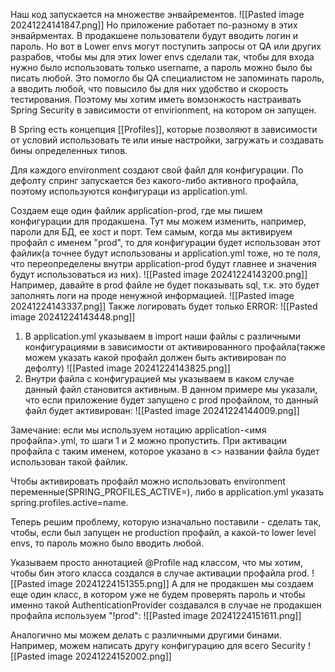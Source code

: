 Наш код запускается на множестве энвайрементов. 
![[Pasted image 20241224141847.png]]
Но приложение работает по-разному в этих энвайрментах. В продакшене пользователи будут вводить логин и пароль. Но вот в Lower envs могут поступить запросы от QA или других разрабов, чтобы мы для этих lower envs сделали так, чтобы для входа нужно было использовать только username, а пароль можно было бы писать любой. Это помогло бы QA специалистом не запоминать пароль, а вводить любой, что повысило бы для них удобство и скорость тестирования. Поэтому мы хотим иметь вомзонжость настраивать Spring Security в зависимости от envirionment, на котором он запущен.

В Spring есть концепция [[Profiles]], которые позволяют в зависимости от условий использовать те или иные настройки, загружать и создавать бины определенных типов.

Для каждого environment создают свой файл для конфигурации. По дефолту спринг запускается без какого-либо активного профайла, поэтому используются конфигураци из application.yml.

Создаем еще один файлик application-prod, где мы пишем конфигурации для продакшена. Тут мы можем изменить, например, пароли для БД, ее хост и порт. Тем самым, когда мы активируем профайл с именем "prod", то для конфигурации будет использован этот файлик(а точнее будут использованы и application.yml тоже, но те поля, что переопределены внутри application-prod будут главнее и значения будут использоваться из них).
![[Pasted image 20241224143200.png]]
Например, давайте в prod файле не будет показывать sql, т.к. это будет заполнять логи на проде ненужной информацией.
![[Pasted image 20241224143337.png]]
Также логировать будет только ERROR:
![[Pasted image 20241224143448.png]]

1. В application.yml указываем в import наши файлы с различными конфигурациями в зависимости от активированного профайла(также можем указать какой профайл должен быть активирован по дефолту)
![[Pasted image 20241224143825.png]]
2. Внутри файла с конфигурацией мы указываем в каком случае данный файл становится активным. В данном примере мы указали, что если приложение будет запущено с prod профайлом, то данный файл будет активирован:
![[Pasted image 20241224144009.png]]

Замечание: если мы используем нотацию application-<имя профайла>.yml, то шаги 1 и 2 можно пропустить. При активации профайла с таким именем, которое указано в <> названии файла будет использован такой файлик.

Чтобы активировать профайл можно использовать environment переменные(SPRING_PROFILES_ACTIVE=), либо в application.yml указать spring.profiles.active=name.

Теперь решим проблему, которую изначально поставили - сделать так, чтобы, если был запущен не production профайл, а какой-то lower level envs, то пароль можно было вводить любой.

Указываем просто аннотацией @Profile над классом, что мы хотим, чтобы бин этого класса создался в случае активации профайла prod.
![[Pasted image 20241224151355.png]]
А для не продакшен мы создаем еще один класс, в котором уже не будем проверять пароль и чтобы именно такой AuthenticationProvider создавался в случае не продакшен профайла используем "!prod":
![[Pasted image 20241224151611.png]]

Аналогично мы можем делать с различными другими бинами. Например, можем написать другу конфигурацию для всего Security
![[Pasted image 20241224152002.png]]